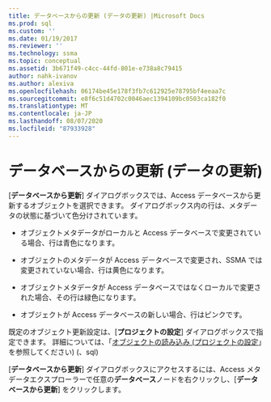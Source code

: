 ```yaml
---
title: データベースからの更新 (データの更新) |Microsoft Docs
ms.prod: sql
ms.custom: ''
ms.date: 01/19/2017
ms.reviewer: ''
ms.technology: ssma
ms.topic: conceptual
ms.assetid: 3b671f49-c4cc-44fd-801e-e738a8c79415
author: nahk-ivanov
ms.author: alexiva
ms.openlocfilehash: 06174be45e178f3fb7c612925e78795bf4eeaa7c
ms.sourcegitcommit: e8f6c51d4702c0046aec1394109bc0503ca182f0
ms.translationtype: MT
ms.contentlocale: ja-JP
ms.lasthandoff: 08/07/2020
ms.locfileid: "87933928"
---
```

# <a name="refresh-from-database-accesstosql"></a>データベースからの更新 (データの更新)
[**データベースから更新**] ダイアログボックスでは、Access データベースから更新するオブジェクトを選択できます。 ダイアログボックス内の行は、メタデータの状態に基づいて色分けされています。  
  
-   オブジェクトメタデータがローカルと Access データベースで変更されている場合、行は青色になります。  
  
-   オブジェクトのメタデータが Access データベースで変更され、SSMA では変更されていない場合、行は黄色になります。  
  
-   オブジェクトメタデータが Access データベースではなくローカルで変更された場合、その行は緑色になります。  
  
-   オブジェクトが Access データベースの新しい場合、行はピンクです。  
  
既定のオブジェクト更新設定は、[**プロジェクトの設定**] ダイアログボックスで指定できます。 詳細については、「[オブジェクトの読み込み &#40;プロジェクトの設定](../../ssma/access/project-settings-loading-objects-accesstosql.md)」を参照してください&#41; &#40;、sql&#41;  
  
[**データベースから更新**] ダイアログボックスにアクセスするには、Access メタデータエクスプローラーで任意の**データベース**ノードを右クリックし、[**データベースから更新**] をクリックします。  
  
